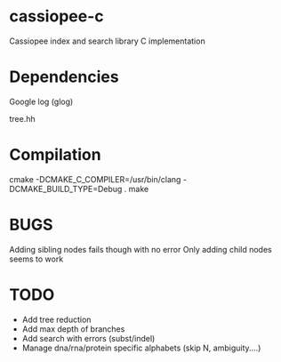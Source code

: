 cassiopee-c
===========

Cassiopee index and search library C implementation

Dependencies
===========

Google log (glog)

tree.hh

Compilation
===========

cmake -DCMAKE_C_COMPILER=/usr/bin/clang -DCMAKE_BUILD_TYPE=Debug .
make

BUGS
====
Adding sibling nodes fails though with no error
Only adding child nodes seems to work

TODO
====

* Add tree reduction
* Add max depth of branches
* Add search with errors (subst/indel)
* Manage dna/rna/protein specific alphabets (skip N, ambiguity....)
